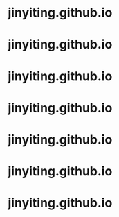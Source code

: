# jinyiting.github.io
# jinyiting.github.io
# jinyiting.github.io
# jinyiting.github.io
# jinyiting.github.io
# jinyiting.github.io
# jinyiting.github.io
